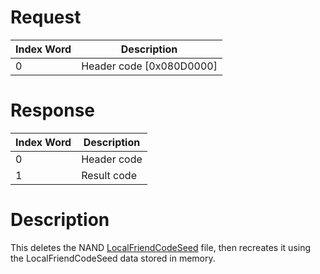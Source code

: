 # Request

| Index Word | Description                |
|------------|----------------------------|
| 0          | Header code \[0x080D0000\] |

# Response

| Index Word | Description |
|------------|-------------|
| 0          | Header code |
| 1          | Result code |

# Description

This deletes the NAND
[LocalFriendCodeSeed](Nandrw/sys/LocalFriendCodeSeed_B "wikilink") file,
then recreates it using the LocalFriendCodeSeed data stored in memory.
